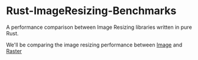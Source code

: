 # Rust-ImageResizing-Benchmarks
A performance comparison between Image Resizing libraries written in pure Rust.

We'll be comparing the image resizing performance between [Image](https://github.com/image-rs/image) and [Raster](https://github.com/kosinix/raster)
